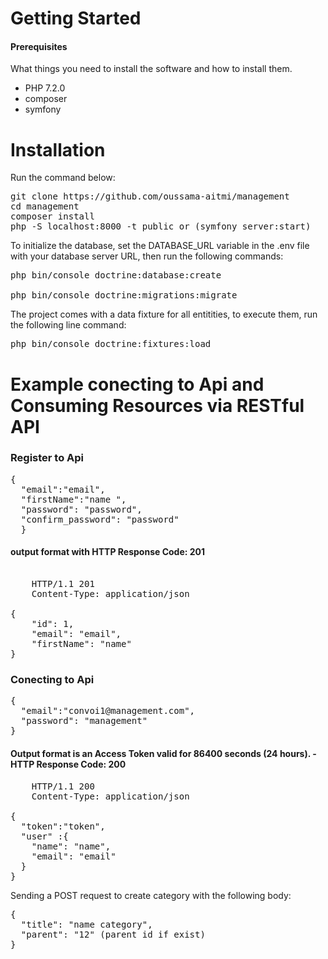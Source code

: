 # Getting Started


<h4>Prerequisites</h4>
<p>What things you need to install the software and how to install them.</p>

<ul>
<li>PHP 7.2.0</li>
<li>composer</li>
<li>symfony</li>
</ul>


# Installation
Run the command below:

<pre>
git clone https://github.com/oussama-aitmi/management
cd management
composer install
php -S localhost:8000 -t public or (symfony server:start)
</pre>

To initialize the database, set the DATABASE_URL variable in the .env file with your database server URL, then run the following commands:

<pre>
php bin/console doctrine:database:create

php bin/console doctrine:migrations:migrate
</pre>

The project comes with a data fixture for all entitities, to execute them, run the following line command:

<pre>
php bin/console doctrine:fixtures:load
</pre>

# Example conecting to Api and Consuming Resources via RESTful API

<h3>Register to Api</h3>

<pre>
{
  "email":"email", 
  "firstName":"name ",  
  "password": "password",
  "confirm_password": "password" 
  }
</pre>

<h4>output format with HTTP Response Code: 201</h4>

<pre>

    HTTP/1.1 201
    Content-Type: application/json

{
    "id": 1,
    "email": "email",
    "firstName": "name"
}
</pre>


<h3>Conecting to Api</h3>

<pre>
{
  "email":"convoi1@management.com", 
  "password": "management"
}
</pre>

<h4>Output format is an Access Token valid for 86400 seconds (24 hours). - HTTP Response Code: 200</h4>

<pre>
    HTTP/1.1 200
    Content-Type: application/json

{
  "token":"token", 
  "user" :{
    "name": "name",
    "email": "email"
  }
}
</pre>


Sending a POST request to create category with the following body:

<pre>
{
  "title": "name category",
  "parent": "12" (parent id if exist)
}
</pre>


